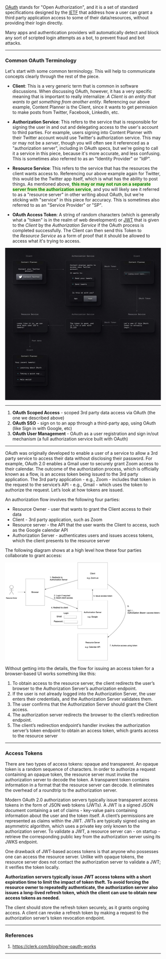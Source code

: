 
[OAuth](https://oauth.net/2/) stands for "Open Authorization", and it is a set of standard specifications designed by the [IETF](https://www.ietf.org/) that address how a user can grant a third party application access to some of their data/resources, without providing their login directly.

Many apps and authentication providers will automatically detect and block any sort of scripted login attempts as a bot, to prevent fraud and bot attacks.

---
### Common OAuth Terminology

Let's start with some common terminology. This will help to communicate concepts clearly through the rest of the piece.

- **Client**: This is a very generic term that is common in software discussions. When discussing OAuth, however, it has a very specific meaning that is important to really internalize: _A Client is an entity that wants to get something from another entity_. Referencing our above example, Content Planner is the Client, since it wants to get permission to make posts from Twitter, Facebook, LinkedIn, etc.

- **Authorization Service**: This refers to the service that is responsible for signing the user in and out and delegating access to the user's account to third parties. For example, users signing into Content Planner with their Twitter account would use Twitter's authorization service. This may or may not be a _server_, though you will often see it referenced as a "authorization server", including in OAuth specs, but we're going to call it a service in this piece, because it's more accurate, and less confusing. This is sometimes also referred to as an "Identity Provider" or "IdP".

- **Resource Service**: This refers to the service that has the resources the client wants access to. Referencing our above example again for Twitter, this would be the Twitter app itself, which is what has the ability to post things. As mentioned above, <span style="color:green;font-weight:bold;background:beige;">this may or may not run on a separate server from the authorization service</span>, and you will likely see it referred to as a "resource server" in other writing about OAuth, but we're sticking with "service" in this piece for accuracy. This is sometimes also referred to as an "Service Provider" or "SP".

- **OAuth Access Token**: A string of random characters (which is generally what a "token" is in the realm of web development) or [JWT](https://datatracker.ietf.org/doc/html/rfc7519) that is given to the _Client_ by the _Authorization Service_ if the OAuth process is completed successfully. The Client can then send this Token to the _Resource Service_ as a form of proof that it should be allowed to access what it's trying to access.

![oauth-flow-full](oauth-flow-full.webp)

---

1. **OAuth Scoped Access** - scoped 3rd party data access via OAuth (the one we described above)
2. **OAuth SSO** - sign on to an app through a third-party app, using OAuth (like Sign in with Google, etc)
3. **OAuth User Management** - OAuth as a user registration and sign in/out mechanism (a full authorization service built with OAuth)

---

OAuth was originally developed to enable a user of a service to allow a 3rd party service to access their data without disclosing their password. For example, OAuth 2.0 enables a Gmail user to securely grant Zoom access to their calendar. The outcome of the authorization process, which is officially known as a flow, is an access token being issued to the 3rd party application. The 3rd party application - e.g., Zoom - includes that token in the request to the service’s API - e.g., Gmail - which uses the token to authorize the request. Let’s look at how tokens are issued.

An authorization flow involves the following four parties:

- Resource Owner - user that wants to grant the Client access to their data
- Client - 3rd party application, such as Zoom
- Resource server - the API that the user wants the Client to access, such as the Google calendar API
- Authorization Server - authenticates users and issues access tokens, which the client presents to the resource server

The following diagram shows at a high level how these four parties collaborate to grant access:

![OAuth2-Simplified-Flow](OAuth2-Simplified-Flow.png)

Without getting into the details, the flow for issuing an access token for a browser-based UI works something like this:

1. To obtain access to the resource server, the client redirects the user’s browser to the Authorization Server’s authorization endpoint.
2. If the user is not already logged into the Authorization Server, the user enters their credentials, and the Authorization Server validates them.
3. The user confirms that the Authorization Server should grant the Client access.
4. The authorization server redirects the browser to the client’s redirection endpoint.
5. The client’s redirection endpoint’s handler invokes the authorization server’s token endpoint to obtain an access token, which grants access to the resource server

---
### Access Tokens

There are two types of access tokens: opaque and transparent. An opaque token is a random sequence of characters. In order to authorize a request containing an opaque token, the resource server must invoke the authorization server to decode the token. A transparent token contains information in a format that the resource server can decode. It eliminates the overhead of a roundtrip to the authorization server.

Modern OAuth 2.0 authorization servers typically issue transparent access tokens in the form of JSON web tokens (JWTs). A JWT is a signed JSON document containing a set of claims - key-value pairs containing information about the user and the token itself. A client’s permissions are represented as claims within the JWT. JWTs are typically signed using an asymmetric algorithm, which uses a private key only known to the authorization server. To validate a JWT, a resource server can - on startup - retrieve the corresponding public key from the authorization server using its JWKS endpoint.

One drawback of JWT-based access tokens is that anyone who possesses one can access the resource server. Unlike with opaque tokens, the resource server does not contact the authorization server to validate a JWT; it verifies the token locally.

**Authorization servers typically issue JWT access tokens with a short expiration time to limit the impact of token theft. To avoid forcing the resource owner to repeatedly authenticate, the authorization server also issues a long-lived refresh token, which the client can use to obtain new access tokens as needed.** 

The client should store the refresh token securely, as it grants ongoing access. A client can revoke a refresh token by making a request to the authorization server’s token revocation endpoint.

--- 
### References

1. https://clerk.com/blog/how-oauth-works

---
